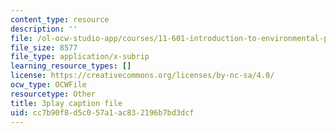 ```yaml
---
content_type: resource
description: ''
file: /ol-ocw-studio-app/courses/11-601-introduction-to-environmental-policy-and-planning-fall-2016/cc7b90f8d5c057a1ac832196b7bd3dcf_oJ7-LI_ex0o.vtt
file_size: 8577
file_type: application/x-subrip
learning_resource_types: []
license: https://creativecommons.org/licenses/by-nc-sa/4.0/
ocw_type: OCWFile
resourcetype: Other
title: 3play caption file
uid: cc7b90f8-d5c0-57a1-ac83-2196b7bd3dcf
---
```

